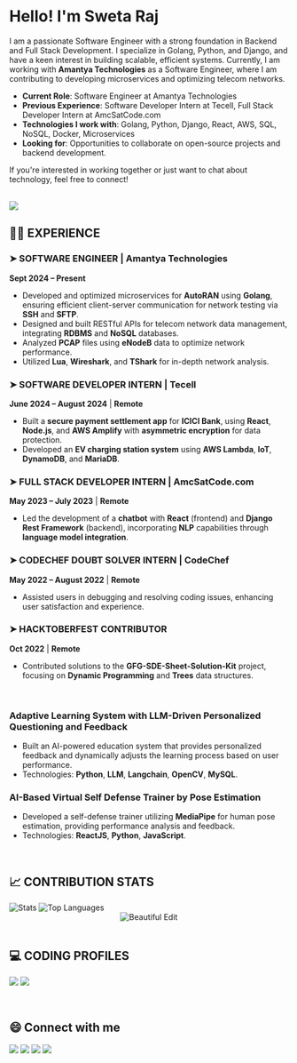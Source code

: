 <!--------------------------------------------------------------------------ABOUT-------------------------------------------------------------------------------->
<h1 align="left">Hello! I'm Sweta Raj</h1>

I am a passionate Software Engineer with a strong foundation in Backend and Full Stack Development. I specialize in Golang, Python, and Django, and have a keen interest in building scalable, efficient systems. Currently, I am working with **Amantya Technologies** as a Software Engineer, where I am contributing to developing microservices and optimizing telecom networks.

- **Current Role**: Software Engineer at Amantya Technologies
- **Previous Experience**: Software Developer Intern at Tecell, Full Stack Developer Intern at AmcSatCode.com
- **Technologies I work with**: Golang, Python, Django, React, AWS, SQL, NoSQL, Docker, Microservices
- **Looking for**: Opportunities to collaborate on open-source projects and backend development.

If you're interested in working together or just want to chat about technology, feel free to connect!

<br>
<img src="https://komarev.com/ghpvc/?username=Sweta-Raj31&color=blue" />

<br>

<!------------------------------------------------------------------------EXPERIENCE-------------------------------------------------------------------------------->

## 👩‍💻 EXPERIENCE

### ➤ SOFTWARE ENGINEER | Amantya Technologies
**Sept 2024 – Present**  
- Developed and optimized microservices for **AutoRAN** using **Golang**, ensuring efficient client-server communication for network testing via **SSH** and **SFTP**.
- Designed and built RESTful APIs for telecom network data management, integrating **RDBMS** and **NoSQL** databases.
- Analyzed **PCAP** files using **eNodeB** data to optimize network performance.
- Utilized **Lua**, **Wireshark**, and **TShark** for in-depth network analysis.

### ➤ SOFTWARE DEVELOPER INTERN | Tecell
**June 2024 – August 2024** | **Remote**  
- Built a **secure payment settlement app** for **ICICI Bank**, using **React**, **Node.js**, and **AWS Amplify** with **asymmetric encryption** for data protection.
- Developed an **EV charging station system** using **AWS Lambda**, **IoT**, **DynamoDB**, and **MariaDB**.

### ➤ FULL STACK DEVELOPER INTERN | AmcSatCode.com
**May 2023 – July 2023** | **Remote**  
- Led the development of a **chatbot** with **React** (frontend) and **Django Rest Framework** (backend), incorporating **NLP** capabilities through **language model integration**.

### ➤ CODECHEF DOUBT SOLVER INTERN | CodeChef
**May 2022 – August 2022** | **Remote**  
- Assisted users in debugging and resolving coding issues, enhancing user satisfaction and experience.

### ➤ HACKTOBERFEST CONTRIBUTOR
**Oct 2022** | **Remote**  
- Contributed solutions to the **GFG-SDE-Sheet-Solution-Kit** project, focusing on **Dynamic Programming** and **Trees** data structures.

<br>



<!-------------------------------------------------------------------------PROJECTS-------------------------------------------------------------------------------->

### Adaptive Learning System with LLM-Driven Personalized Questioning and Feedback
- Built an AI-powered education system that provides personalized feedback and dynamically adjusts the learning process based on user performance.
- Technologies: **Python**, **LLM**, **Langchain**, **OpenCV**, **MySQL**.

### AI-Based Virtual Self Defense Trainer by Pose Estimation
- Developed a self-defense trainer utilizing **MediaPipe** for human pose estimation, providing performance analysis and feedback.
- Technologies: **ReactJS**, **Python**, **JavaScript**.

<br>

## 📈 CONTRIBUTION STATS
<img alt="Stats" src="https://github-readme-stats.vercel.app/api?username=Sweta-Raj31&show_icons=true&count_private=true&theme=react&hide_border=true&bg_color=0D1117" />
<img alt="Top Languages" src="https://github-readme-stats.vercel.app/api/top-langs/?username=Sweta-Raj31&langs_count=8&count_private=true&layout=compact&theme=react&hide_border=true&bg_color=0D1117" />
<div align="center">
  <img src="https://github-readme-streak-stats.herokuapp.com/?user=Sweta-Raj31&theme=black-ice&hide_border=true&stroke=0000&background=060A0CD0" alt="Beautiful Edit"/>
</div>

<br>

## 💻 CODING PROFILES
<a href="https://leetcode.com/sweta312002/"><img src="https://img.shields.io/badge/leetcode-D14836.svg?style=for-the-badge&logo=leetcode&logoColor=white"></img></a>
<a href="https://auth.geeksforgeeks.org/user/rajsweta558"><img src="https://img.shields.io/badge/geeksforgeeks-%D14836.svg?style=for-the-badge&logo=geeksforgeeks&logoColor=white"></img></a>

<br>

## 😄 Connect with me
<a href="https://www.linkedin.com/in/sweta-raj/"><img src="https://img.shields.io/badge/linkedin-%230077B5.svg?style=for-the-badge&logo=linkedin&logoColor=white"></img></a>
<a href="https://twitter.com/SwetaRa88357363"><img src="https://img.shields.io/badge/twitter-%230077B5.svg?style=for-the-badge&logo=twitter&logoColor=white"></img></a>
<a href="mailto:rajsweta558@gmail.com"><img src="https://img.shields.io/badge/GMAIL-D14836?style=for-the-badge&logo=gmail&logoColor=white"></img></a>
<a href="https://medium.com/@rajsweta558"><img src="https://img.shields.io/badge/Medium-D14836?style=for-the-badge&logo=medium&logoColor=white"></img></a>
